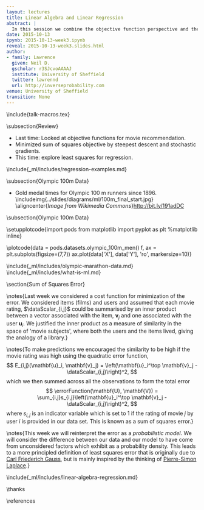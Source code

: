 ```yaml
---
layout: lectures
title: Linear Algebra and Linear Regression
abstract: |
  In this session we combine the objective function perspective and the probabilistic perspective on *linear regression*. We motivate the importance of *linear algebra* by showing how much faster we can complete a linear regression using linear algebra.
date: 2015-10-13
ipynb: 2015-10-13-week3.ipynb
reveal: 2015-10-13-week3.slides.html
author:
- family: Lawrence
  given: Neil D.
  gscholar: r3SJcvoAAAAJ
  institute: University of Sheffield
  twitter: lawrennd
  url: http://inverseprobability.com
venue: University of Sheffield
transition: None
---
```


\include{talk-macros.tex}

\subsection{Review}

* Last time: Looked at objective functions for movie recommendation.
* Minimized sum of squares objective by steepest descent and stochastic gradients.
* This time: explore least squares for regression.

\include{_ml/includes/regression-examples.md}

\subsection{Olympic 100m Data}

*  Gold medal times for Olympic 100 m runners since 1896.
\includeimg{../slides/diagrams/ml/100m_final_start.jpg}
\aligncenter{*Image from Wikimedia Commons*}<http://bit.ly/191adDC>

\subsection{Olympic 100m Data}

\setupplotcode{import pods
from matplotlib import pyplot as plt
%matplotlib inline}

\plotcode{data = pods.datasets.olympic_100m_men()
f, ax = plt.subplots(figsize=(7,7))
ax.plot(data['X'], data['Y'], 'ro', markersize=10)}

\include{_ml/includes/olympic-marathon-data.md}
\include{_ml/includes/what-is-ml.md}

\section{Sum of Squares Error}

\notes{Last week we considered a cost function for minimization of the error. We considered items (films) and users and assumed that each movie rating, $\dataScalar_{i,j}$ could be summarised by an inner product between a vector associated with the item, $\mathbf{v}_j$ and one associated with the user $\mathbf{u}_i$. We justified the inner product as a measure of similarity in the space of 'movie subjects', where both the users and the items lived, giving the analogy of a library.}

\notes{To make predictions we encouraged the similarity to be high if the movie rating was high using the quadratic error function,
$$
E_{i,j}(\mathbf{u}_i, \mathbf{v}_j) = \left(\mathbf{u}_i^\top \mathbf{v}_j -
\dataScalar_{i,j}\right)^2,
$$
which we then summed across all the observations to form the total error
$$
\errorFunction(\mathbf{U}, \mathbf{V}) =
\sum_{i,j}s_{i,j}\left(\mathbf{u}_i^\top \mathbf{v}_j - \dataScalar_{i,j}\right)^2,
$$
where $s_{i,j}$ is an indicator variable which is set to 1 if the rating of movie $j$ by user $i$ is provided in our data set. This is known as a sum of squares error.}

\notes{This week we will reinterpret the error as a *probabilistic model*. We will consider the difference between our data and our model to have come from unconsidered factors which exhibit as a probability density. This leads to a more principled definition of least squares error that is originally due to [Carl Friederich Gauss](https://en.wikipedia.org/wiki/Carl_Friedrich_Gauss), but is mainly inspired by the thinking of [Pierre-Simon Laplace](https://en.wikipedia.org/wiki/Pierre-Simon_Laplace).}

\include{_ml/includes/linear-algebra-regression.md}

\thanks

\references
